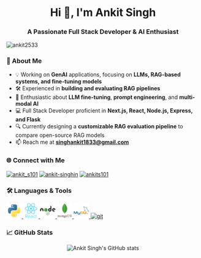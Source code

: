<h1 align="center">Hi 👋, I'm Ankit Singh</h1>
<h3 align="center">A Passionate Full Stack Developer & AI Enthusiast</h3>

<p align="left"> <img src="https://komarev.com/ghpvc/?username=ankit2533&label=Profile%20views&color=0e75b6&style=flat" alt="ankit2533" /> </p>

### 🚀 About Me
- 💡 Working on **GenAI** applications, focusing on **LLMs, RAG-based systems, and fine-tuning models**  
- 🛠️ Experienced in **building and evaluating RAG pipelines**   
- 🧠 Enthusiastic about **LLM fine-tuning**, **prompt engineering**, and **multi-modal AI**  
- 💻 Full Stack Developer proficient in **Next.js, React, Node.js, Express, and Flask**  
- 🔍 Currently designing a **customizable RAG evaluation pipeline** to compare open-source RAG models  
- 📫 Reach me at **singhankit1833@gmail.com**  

### 🌐 Connect with Me
<p align="left">
<a href="https://twitter.com/ankit_s101" target="blank"><img align="center" src="https://raw.githubusercontent.com/rahuldkjain/github-profile-readme-generator/master/src/images/icons/Social/twitter.svg" alt="ankit_s101" height="30" width="40" /></a>
<a href="https://linkedin.com/in/ankit-singhin" target="blank"><img align="center" src="https://raw.githubusercontent.com/rahuldkjain/github-profile-readme-generator/master/src/images/icons/Social/linked-in-alt.svg" alt="ankit-singhin" height="30" width="40" /></a>
<a href="https://www.leetcode.com/ankits101" target="blank"><img align="center" src="https://raw.githubusercontent.com/rahuldkjain/github-profile-readme-generator/master/src/images/icons/Social/leet-code.svg" alt="ankits101" height="30" width="40" /></a>
</p>

### 🛠️ Languages & Tools
<p align="left"> 
  <a href="https://www.python.org" target="_blank" rel="noreferrer"> 
    <img src="https://raw.githubusercontent.com/devicons/devicon/master/icons/python/python-original.svg" alt="python" width="40" height="40"/> 
  </a> 
  <a href="https://reactjs.org/" target="_blank" rel="noreferrer"> 
    <img src="https://raw.githubusercontent.com/devicons/devicon/master/icons/react/react-original-wordmark.svg" alt="react" width="40" height="40"/> 
  </a> 
  <a href="https://nodejs.org" target="_blank" rel="noreferrer"> 
    <img src="https://raw.githubusercontent.com/devicons/devicon/master/icons/nodejs/nodejs-original-wordmark.svg" alt="nodejs" width="40" height="40"/> 
  </a> 
  <a href="https://www.mongodb.com/" target="_blank" rel="noreferrer"> 
    <img src="https://raw.githubusercontent.com/devicons/devicon/master/icons/mongodb/mongodb-original-wordmark.svg" alt="mongodb" width="40" height="40"/> 
  </a> 
  <a href="https://www.mysql.com/" target="_blank" rel="noreferrer"> 
    <img src="https://raw.githubusercontent.com/devicons/devicon/master/icons/mysql/mysql-original-wordmark.svg" alt="mysql" width="40" height="40"/> 
  </a> 
  <a href="https://git-scm.com/" target="_blank" rel="noreferrer"> 
    <img src="https://www.vectorlogo.zone/logos/git-scm/git-scm-icon.svg" alt="git" width="40" height="40"/> 
  </a> 
</p>


### 📈 GitHub Stats
<p align="center">
  <img src="https://github-readme-stats.vercel.app/api?username=ankit2533&show_icons=true&theme=radical" alt="Ankit Singh's GitHub stats" />
</p>

